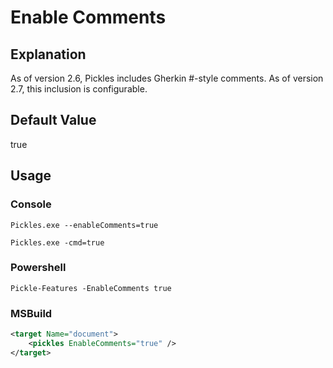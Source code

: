 # Enable Comments

## Explanation

As of version 2.6, Pickles includes Gherkin #-style comments. As of version 2.7, this inclusion is configurable.

## Default Value

true

## Usage

### Console

```
Pickles.exe --enableComments=true
```

```
Pickles.exe -cmd=true
```

### Powershell

```
Pickle-Features -EnableComments true
```

### MSBuild

```xml
<target Name="document">
    <pickles EnableComments="true" />
</target>
```
